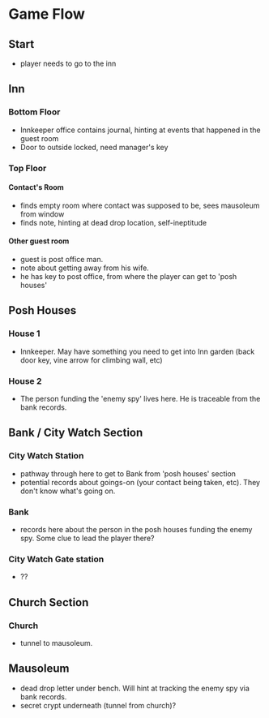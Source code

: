 # Game Flow

## Start
- player needs to go to the inn

## Inn

### Bottom Floor
- Innkeeper office contains journal, hinting at events that happened in the guest room
- Door to outside locked, need manager's key

### Top Floor

#### Contact's Room
- finds empty room where contact was supposed to be, sees mausoleum from window
- finds note, hinting at dead drop location, self-ineptitude


####  Other guest room
- guest is post office man.
- note about getting away from his wife.
- he has key to post office, from where the player can get to 'posh houses'

## Posh Houses

### House 1
- Innkeeper.  May have something you need to get into Inn garden (back door key, vine arrow for climbing wall, etc)

### House 2
- The person funding the 'enemy spy' lives here.  He is traceable from the bank records.  

## Bank / City Watch Section

### City Watch Station
- pathway through here to get to Bank from 'posh houses' section
- potential records about goings-on (your contact being taken, etc).  They don't know what's going on.

### Bank
- records here about the person in the posh houses funding the enemy spy.  Some clue to lead the player there?

### City Watch Gate station
- ??

## Church Section

### Church
- tunnel to mausoleum.


## Mausoleum
- dead drop letter under bench. Will hint at tracking the enemy spy via bank records.
- secret crypt underneath (tunnel from church)?
